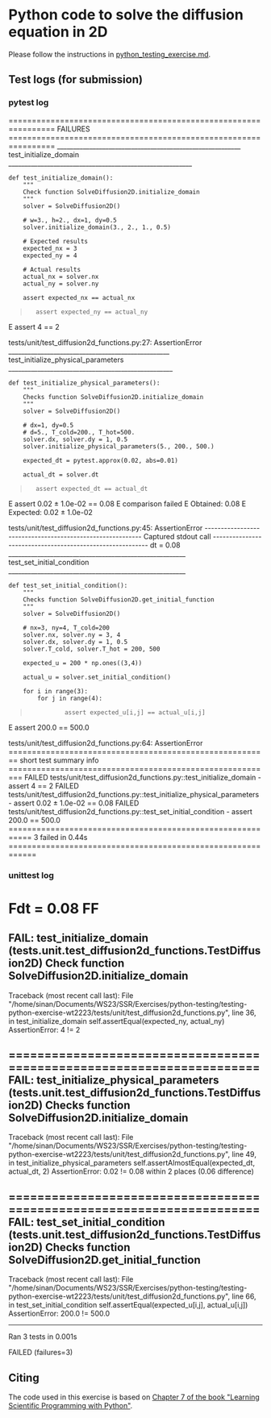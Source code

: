 # Python code to solve the diffusion equation in 2D

Please follow the instructions in [python_testing_exercise.md](https://github.com/Simulation-Software-Engineering/Lecture-Material/blob/main/05_testing_and_ci/python_testing_exercise.md).

## Test logs (for submission)

### pytest log

================================================================ FAILURES ================================================================
_________________________________________________________ test_initialize_domain _________________________________________________________

    def test_initialize_domain():
        """
        Check function SolveDiffusion2D.initialize_domain
        """
        solver = SolveDiffusion2D()
    
        # w=3., h=2., dx=1, dy=0.5
        solver.initialize_domain(3., 2., 1., 0.5)
    
        # Expected results
        expected_nx = 3
        expected_ny = 4
    
        # Actual results
        actual_nx = solver.nx
        actual_ny = solver.ny
    
        assert expected_nx == actual_nx
>       assert expected_ny == actual_ny
E       assert 4 == 2

tests/unit/test_diffusion2d_functions.py:27: AssertionError
__________________________________________________ test_initialize_physical_parameters ___________________________________________________

    def test_initialize_physical_parameters():
        """
        Checks function SolveDiffusion2D.initialize_domain
        """
        solver = SolveDiffusion2D()
    
        # dx=1, dy=0.5
        # d=5., T_cold=200., T_hot=500.
        solver.dx, solver.dy = 1, 0.5
        solver.initialize_physical_parameters(5., 200., 500.)
    
        expected_dt = pytest.approx(0.02, abs=0.01)
    
        actual_dt = solver.dt
    
>       assert expected_dt == actual_dt
E       assert 0.02 ± 1.0e-02 == 0.08
E         comparison failed
E         Obtained: 0.08
E         Expected: 0.02 ± 1.0e-02

tests/unit/test_diffusion2d_functions.py:45: AssertionError
---------------------------------------------------------- Captured stdout call ----------------------------------------------------------
dt = 0.08
_______________________________________________________ test_set_initial_condition _______________________________________________________

    def test_set_initial_condition():
        """
        Checks function SolveDiffusion2D.get_initial_function
        """
        solver = SolveDiffusion2D()
    
        # nx=3, ny=4, T_cold=200
        solver.nx, solver.ny = 3, 4
        solver.dx, solver.dy = 1, 0.5
        solver.T_cold, solver.T_hot = 200, 500
    
        expected_u = 200 * np.ones((3,4))
    
        actual_u = solver.set_initial_condition()
    
        for i in range(3):
            for j in range(4):
>               assert expected_u[i,j] == actual_u[i,j]
E               assert 200.0 == 500.0

tests/unit/test_diffusion2d_functions.py:64: AssertionError
======================================================== short test summary info =========================================================
FAILED tests/unit/test_diffusion2d_functions.py::test_initialize_domain - assert 4 == 2
FAILED tests/unit/test_diffusion2d_functions.py::test_initialize_physical_parameters - assert 0.02 ± 1.0e-02 == 0.08
FAILED tests/unit/test_diffusion2d_functions.py::test_set_initial_condition - assert 200.0 == 500.0
=========================================================== 3 failed in 0.44s ============================================================

### unittest log

Fdt = 0.08
FF
======================================================================
FAIL: test_initialize_domain (tests.unit.test_diffusion2d_functions.TestDiffusion2D)
Check function SolveDiffusion2D.initialize_domain
----------------------------------------------------------------------
Traceback (most recent call last):
  File "/home/sinan/Documents/WS23/SSR/Exercises/python-testing/testing-python-exercise-wt2223/tests/unit/test_diffusion2d_functions.py", line 36, in test_initialize_domain
    self.assertEqual(expected_ny, actual_ny)
AssertionError: 4 != 2

======================================================================
FAIL: test_initialize_physical_parameters (tests.unit.test_diffusion2d_functions.TestDiffusion2D)
Checks function SolveDiffusion2D.initialize_domain
----------------------------------------------------------------------
Traceback (most recent call last):
  File "/home/sinan/Documents/WS23/SSR/Exercises/python-testing/testing-python-exercise-wt2223/tests/unit/test_diffusion2d_functions.py", line 49, in test_initialize_physical_parameters
    self.assertAlmostEqual(expected_dt, actual_dt, 2)
AssertionError: 0.02 != 0.08 within 2 places (0.06 difference)

======================================================================
FAIL: test_set_initial_condition (tests.unit.test_diffusion2d_functions.TestDiffusion2D)
Checks function SolveDiffusion2D.get_initial_function
----------------------------------------------------------------------
Traceback (most recent call last):
  File "/home/sinan/Documents/WS23/SSR/Exercises/python-testing/testing-python-exercise-wt2223/tests/unit/test_diffusion2d_functions.py", line 66, in test_set_initial_condition
    self.assertEqual(expected_u[i,j], actual_u[i,j])
AssertionError: 200.0 != 500.0

----------------------------------------------------------------------
Ran 3 tests in 0.001s

FAILED (failures=3)

## Citing

The code used in this exercise is based on [Chapter 7 of the book "Learning Scientific Programming with Python"](https://scipython.com/book/chapter-7-matplotlib/examples/the-two-dimensional-diffusion-equation/).
